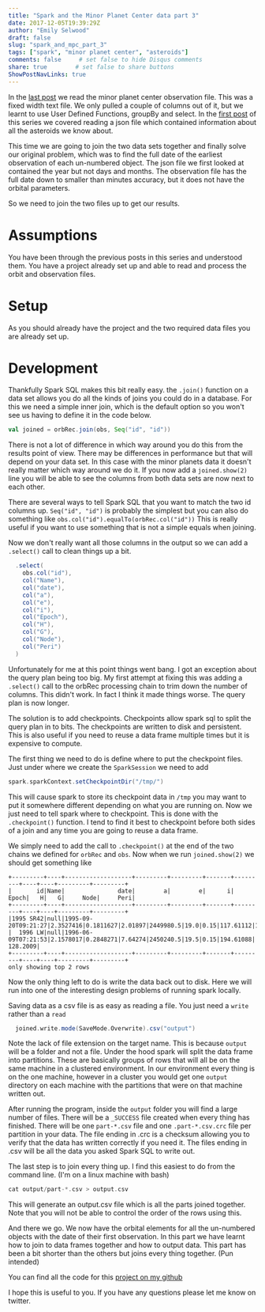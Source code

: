 ```yaml
---
title: "Spark and the Minor Planet Center data part 3"
date: 2017-12-05T19:39:29Z
author: "Emily Selwood"
draft: false
slug: "spark_and_mpc_part_3"
tags: ["spark", "minor planet center", "asteroids"]
comments: false     # set false to hide Disqus comments
share: true        # set false to share buttons
ShowPostNavLinks: true
---
```


In the [last post](/post/spark_and_mpc_part_2) we read the minor planet center observation file. This was a fixed width text file. We only pulled a couple of columns out of it, but we learnt to use User Defined Functions, groupBy and select. In the [first post](/post/spark_and_mpc) of this series we covered reading a json file which contained information about all the asteroids we know about.

This time we are going to join the two data sets together and finally solve our original problem, which was to find the full date of the earliest observation of each un-numbered object. The json file we first looked at contained the year but not days and months. The observation file has the full date down to smaller than minutes accuracy, but it does not have the orbital parameters.

So we need to join the two files up to get our results.

# Assumptions

You have been through the previous posts in this series and understood them. You have a project already set up and able to read and process the orbit and observation files.

# Setup

As you should already have the project and the two required data files you are already set up.

# Development

Thankfully Spark SQL makes this bit really easy. the `.join()` function on a data set allows you do all the kinds of joins you could do in a database. For this we need a simple inner join, which is the default option so you won't see us having to define it in the code below.

```scala
val joined = orbRec.join(obs, Seq("id", "id"))
```

There is not a lot of difference in which way around you do this from the results point of view. There may be differences in performance but that will depend on your data set. In this case with the minor planets data it doesn't really matter which way around we do it. If you now add a `joined.show(2)` line you will be able to see the columns from both data sets are now next to each other.

There are several ways to tell Spark SQL that you want to match the two id columns up. `Seq("id", "id")` is probably the simplest but you can also do something like `obs.col("id").equalTo(orbRec.col("id"))` This is really useful if you want to use something that is not a simple equals when joining.

Now we don't really want all those columns in the output so we can add a `.select()` call to clean things up a bit.

```scala
  .select(
    obs.col("id"),
    col("Name"),
    col("date"),
    col("a"),
    col("e"),
    col("i"),
    col("Epoch"),
    col("H"),
    col("G"),
    col("Node"),
    col("Peri")
  )
```

Unfortunately for me at this point things went bang. I got an exception about the query plan being too big. My first attempt at fixing this was adding a `.select()` call to the orbRec processing chain to trim down the number of columns. This didn't work. In fact I think it made things worse. The query plan is now longer.

The solution is to add checkpoints. Checkpoints allow spark sql to split the query plan in to bits. The checkpoints are written to disk and persistent. This is also useful if you need to reuse a data frame multiple times but it is expensive to compute.

The first thing we need to do is define where to put the checkpoint files. Just under where we create the `SparkSession` we need to add

```scala
spark.sparkContext.setCheckpointDir("/tmp/")
```

This will cause spark to store its checkpoint data in `/tmp` you may want to put it somewhere different depending on what you are running on. Now we just need to tell spark where to checkpoint. This is done with the `.checkpoint()` function. I tend to find it best to checkpoint before both sides of a join and any time you are going to reuse a data frame.

We simply need to add the call to `.checkpoint()` at the end of the two chains we defined for `orbRec` and `obs`. Now when we run `joined.show(2)` we should get something like

```text
+---------+----+-------------------+---------+---------+-------+---------+----+----+---------+---------+
|       id|Name|               date|        a|        e|      i|    Epoch|   H|   G|     Node|     Peri|
+---------+----+-------------------+---------+---------+-------+---------+----+----+---------+---------+
|1995 SR42|null|1995-09-20T09:21:27|2.3527416|0.1811627|2.01897|2449980.5|19.0|0.15|117.61112|171.74016|
|  1996 LW|null|1996-06-09T07:21:53|2.1578017|0.2848271|7.64274|2450240.5|19.5|0.15|194.61088| 128.2009|
+---------+----+-------------------+---------+---------+-------+---------+----+----+---------+---------+
only showing top 2 rows
```

Now the only thing left to do is write the data back out to disk. Here we will run into one of the interesting design problems of running spark locally.

Saving data as a csv file is as easy as reading a file. You just need a `write` rather than a `read`

```scala
  joined.write.mode(SaveMode.Overwrite).csv("output")
```

Note the lack of file extension on the target name. This is because `output` will be a folder and not a file. Under the hood spark will split the data frame into partitions. These are basically groups of rows that will all be on the same machine in a clustered environment. In our environment every thing is on the one machine, however in a cluster you would get one `output` directory on each machine with the partitions that were on that machine written out.

After running the program, inside the `output` folder you will find a large number of files. There will be a `_SUCCESS` file created when every thing has finished. There will be one `part-*.csv` file and one `.part-*.csv.crc` file per partition in your data. The file ending in .crc is a checksum allowing you to verify that the data has written correctly if you need it. The files ending in .csv will be all the data you asked Spark SQL to write out.

The last step is to join every thing up. I find this easiest to do from the command line. (I'm on a linux machine with bash)

```scala
cat output/part-*.csv > output.csv
```

This will generate an output.csv file which is all the parts joined together. Note that you will not be able to control the order of the rows using this.

And there we go. We now have the orbital elements for all the un-numbered objects with the date of their first observation. In this part we have learnt how to join to data frames together and how to output data. This part has been a bit shorter than the others but joins every thing together. (Pun intended)

You can find all the code for this [project on my github](https://github.com/wselwood/orbitdates)

I hope this is useful to you. If you have any questions please let me know on twitter.